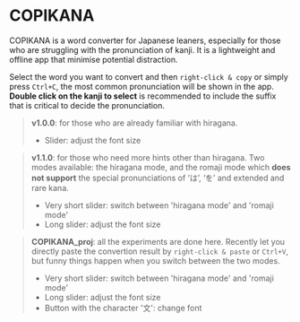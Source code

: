# COPIKANA
COPIKANA is a word converter for Japanese leaners, especially for those who are struggling with the pronunciation of kanji. It is a lightweight and offline app that minimise potential distraction.

Select the word you want to convert and then `right-click & copy` or simply press `Ctrl+C`, the most common pronunciation will be shown in the app. **Double click on the kanji to select** is recommended to include the suffix that is critical to decide the pronunciation.

> **v1.0.0**: for those who are already familiar with hiragana.
> - Slider: adjust the font size

> **v1.1.0**: for those who need more hints other than hiragana. Two modes available: the hiragana mode, and the romaji mode which **does not support** the special pronunciations of ‘は’, ‘を’ and extended and rare kana.
> - Very short slider: switch between 'hiragana mode' and 'romaji mode'
> - Long slider: adjust the font size

>**COPIKANA_proj**: all the experiments are done here. Recently let you directly paste the convertion result by `right-click & paste` or  `Ctrl+V`, but funny things happen when you switch between the two modes.
> - Very short slider: switch between 'hiragana mode' and 'romaji mode'
> - Long slider: adjust the font size
> - Button with the character '文': change font
